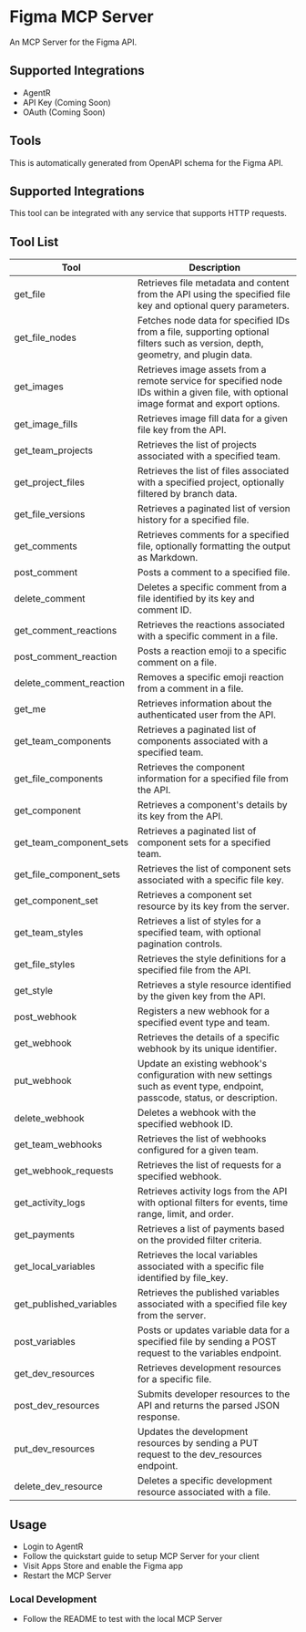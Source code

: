 
# Figma MCP Server

An MCP Server for the Figma API.

## Supported Integrations

- AgentR
- API Key (Coming Soon)
- OAuth (Coming Soon)

## Tools

This is automatically generated from OpenAPI schema for the Figma API.

## Supported Integrations

This tool can be integrated with any service that supports HTTP requests.

## Tool List

| Tool | Description |
|------|-------------|
| get_file | Retrieves file metadata and content from the API using the specified file key and optional query parameters. |
| get_file_nodes | Fetches node data for specified IDs from a file, supporting optional filters such as version, depth, geometry, and plugin data. |
| get_images | Retrieves image assets from a remote service for specified node IDs within a given file, with optional image format and export options. |
| get_image_fills | Retrieves image fill data for a given file key from the API. |
| get_team_projects | Retrieves the list of projects associated with a specified team. |
| get_project_files | Retrieves the list of files associated with a specified project, optionally filtered by branch data. |
| get_file_versions | Retrieves a paginated list of version history for a specified file. |
| get_comments | Retrieves comments for a specified file, optionally formatting the output as Markdown. |
| post_comment | Posts a comment to a specified file. |
| delete_comment | Deletes a specific comment from a file identified by its key and comment ID. |
| get_comment_reactions | Retrieves the reactions associated with a specific comment in a file. |
| post_comment_reaction | Posts a reaction emoji to a specific comment on a file. |
| delete_comment_reaction | Removes a specific emoji reaction from a comment in a file. |
| get_me | Retrieves information about the authenticated user from the API. |
| get_team_components | Retrieves a paginated list of components associated with a specified team. |
| get_file_components | Retrieves the component information for a specified file from the API. |
| get_component | Retrieves a component's details by its key from the API. |
| get_team_component_sets | Retrieves a paginated list of component sets for a specified team. |
| get_file_component_sets | Retrieves the list of component sets associated with a specific file key. |
| get_component_set | Retrieves a component set resource by its key from the server. |
| get_team_styles | Retrieves a list of styles for a specified team, with optional pagination controls. |
| get_file_styles | Retrieves the style definitions for a specified file from the API. |
| get_style | Retrieves a style resource identified by the given key from the API. |
| post_webhook | Registers a new webhook for a specified event type and team. |
| get_webhook | Retrieves the details of a specific webhook by its unique identifier. |
| put_webhook | Update an existing webhook's configuration with new settings such as event type, endpoint, passcode, status, or description. |
| delete_webhook | Deletes a webhook with the specified webhook ID. |
| get_team_webhooks | Retrieves the list of webhooks configured for a given team. |
| get_webhook_requests | Retrieves the list of requests for a specified webhook. |
| get_activity_logs | Retrieves activity logs from the API with optional filters for events, time range, limit, and order. |
| get_payments | Retrieves a list of payments based on the provided filter criteria. |
| get_local_variables | Retrieves the local variables associated with a specific file identified by file_key. |
| get_published_variables | Retrieves the published variables associated with a specified file key from the server. |
| post_variables | Posts or updates variable data for a specified file by sending a POST request to the variables endpoint. |
| get_dev_resources | Retrieves development resources for a specific file. |
| post_dev_resources | Submits developer resources to the API and returns the parsed JSON response. |
| put_dev_resources | Updates the development resources by sending a PUT request to the dev_resources endpoint. |
| delete_dev_resource | Deletes a specific development resource associated with a file. |



## Usage

- Login to AgentR
- Follow the quickstart guide to setup MCP Server for your client
- Visit Apps Store and enable the Figma app
- Restart the MCP Server

### Local Development

- Follow the README to test with the local MCP Server
